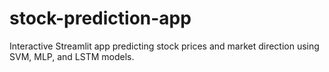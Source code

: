 # stock-prediction-app
Interactive Streamlit app predicting stock prices and market direction using SVM, MLP, and LSTM models.
